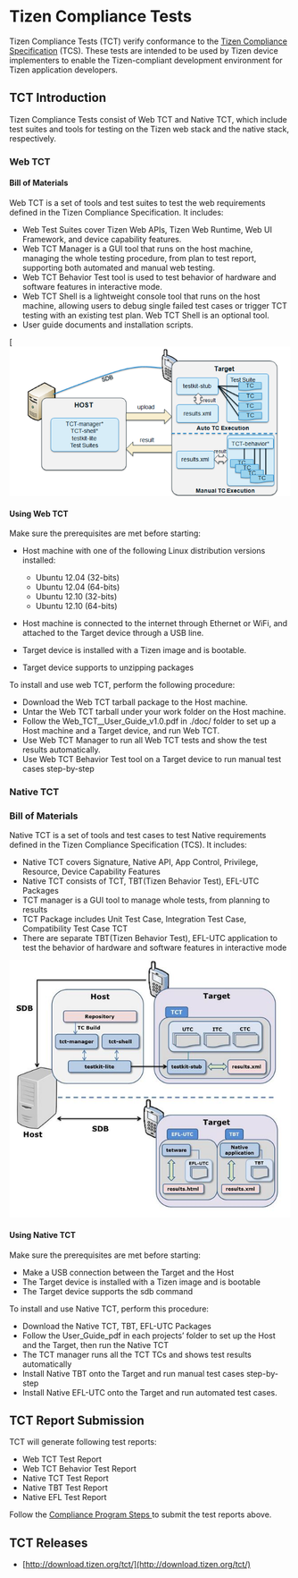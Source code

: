 # Tizen Compliance Tests

Tizen Compliance Tests (TCT) verify conformance to the [Tizen Compliance Specification](compliance-spec.md) (TCS). These tests are intended to be used by Tizen device implementers to enable the Tizen-compliant development environment for Tizen application developers.

## TCT Introduction

Tizen Compliance Tests consist of Web TCT and Native TCT, which include test suites and tools for testing on the Tizen web stack and the native stack, respectively.

### Web TCT

####  Bill of Materials

Web TCT is a set of tools and test suites to test the web requirements defined in the Tizen Compliance Specification. It includes:

- Web Test Suites cover Tizen Web APIs, Tizen Web Runtime, Web UI Framework, and device capability features.
- Web TCT Manager is a GUI tool that runs on the host machine, managing the whole testing procedure, from plan to test report, supporting both automated and manual web testing.
- Web TCT Behavior Test tool is used to test behavior of hardware and software features in interactive mode.
- Web TCT Shell is a lightweight console tool that runs on the host machine, allowing users to debug single failed test cases or trigger TCT testing with an existing test plan. Web TCT Shell is an optional tool.
- User guide documents and installation scripts.

[![Web TCT Workflow](media/webtct_workflow.png)

#### Using Web TCT

Make sure the prerequisites are met before starting:

- Host machine with one of the following Linux distribution versions installed:
  - Ubuntu 12.04 (32-bits)
  - Ubuntu 12.04 (64-bits)
  - Ubuntu 12.10 (32-bits)
  - Ubuntu 12.10 (64-bits)

- Host machine is connected to the internet through Ethernet or WiFi, and attached to the Target device through a USB line.

- Target device is installed with a Tizen image and is bootable.

- Target device supports to unzipping packages

To install and use web TCT, perform the following procedure:

- Download the Web TCT tarball package to the Host machine.
- Untar the Web TCT tarball under your work folder on the Host machine.
- Follow the Web_TCT_<version>_User_Guide_v1.0.pdf in ./doc/ folder to set up a Host machine and a Target device, and run Web TCT.
- Use Web TCT Manager to run all Web TCT tests and show the test results automatically.
- Use Web TCT Behavior Test tool on a Target device to run manual test cases step-by-step

### Native TCT

### Bill of Materials

Native TCT is a set of tools and test cases to test Native requirements defined in the Tizen Compliance Specification (TCS). It includes:

- Native TCT covers Signature, Native API, App Control, Privilege, Resource, Device Capability Features
- Native TCT consists of TCT, TBT(Tizen Behavior Test), EFL-UTC Packages
- TCT manager is a GUI tool to manage whole tests, from planning to results
- TCT Package includes Unit Test Case, Integration Test Case, Compatibility Test Case TCT
- There are separate TBT(Tizen Behavior Test), EFL-UTC application to test the behavior of hardware and software features in interactive mode

![img](media/nativetct_workflow.png)

#### Using Native TCT

Make sure the prerequisites are met before starting:

- Make a USB connection between the Target and the Host
- The Target device is installed with a Tizen image and is bootable
- The Target device supports the sdb command

To install and use Native TCT, perform this procedure:

- Download the Native TCT, TBT, EFL-UTC Packages
- Follow the User_Guide_pdf in each projects’ folder to set up the Host and the Target, then run the Native TCT
- The TCT manager runs all the TCT TCs and shows test results automatically
- Install Native TBT onto the Target and run manual test cases step-by-step
- Install Native EFL-UTC onto the Target and run automated test cases.

## TCT Report Submission

TCT will generate following test reports:

- Web TCT Test Report
- Web TCT Behavior Test Report
- Native TCT Test Report
- Native TBT Test Report
- Native EFL Test Report

Follow the [Compliance Program Steps ](compliance-program.md)to submit the test reports above.

## TCT Releases

- [http://download.tizen.org/tct/](http://download.tizen.org/tct/)

